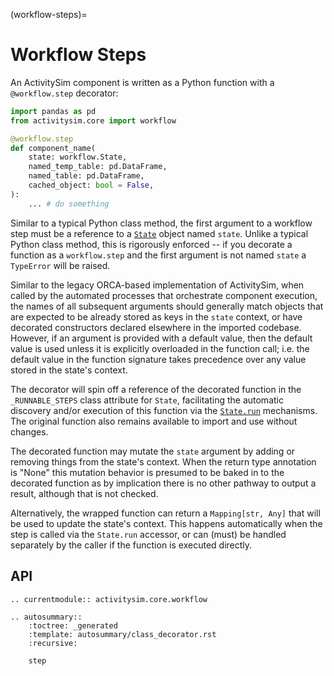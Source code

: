 (workflow-steps)=
# Workflow Steps

An ActivitySim component is written as a Python function with a `@workflow.step`
decorator:

```python
import pandas as pd
from activitysim.core import workflow

@workflow.step
def component_name(
    state: workflow.State,
    named_temp_table: pd.DataFrame,
    named_table: pd.DataFrame,
    cached_object: bool = False,
):
    ... # do something
```

Similar to a typical Python class method, the first argument to a
workflow step must be a reference to a [`State`](core-workflow-api.md)
object named `state`.  Unlike a typical Python class method, this is
rigorously enforced -- if you decorate a function as a `workflow.step`
and the first argument is not named `state` a `TypeError` will be raised.

Similar to the legacy ORCA-based implementation of ActivitySim, when called
by the automated processes that orchestrate component execution, the names
of all subsequent arguments should generally match objects that are expected
to be already stored as keys in the `state` context, or have decorated
constructors declared elsewhere in the imported codebase. However, if an
argument is provided with a default value, then the default value is used
unless it is explicitly overloaded in the function call; i.e. the default
value in the function signature takes precedence over any value stored in the
state's context.

The decorator will spin off a reference of the decorated function in the
`_RUNNABLE_STEPS` class attribute for `State`, facilitating the automatic
discovery and/or execution of this function via the
[`State.run`](activitysim.core.workflow.State.run) mechanisms.
The original function also remains available to import and use without
changes.

The decorated function may mutate the `state` argument by adding or removing
things from the state's context. When the return type annotation is "None"
this mutation behavior is presumed to be baked in to the decorated function
as by implication there is no other pathway to output a result, although that
is not checked.

Alternatively, the wrapped function can return a `Mapping[str, Any]` that
will be used to update the state's context. This happens automatically when
the step is called via the `State.run` accessor, or can (must) be handled
separately by the caller if the function is executed directly.


## API

```{eval-rst}
.. currentmodule:: activitysim.core.workflow

.. autosummary::
    :toctree: _generated
    :template: autosummary/class_decorator.rst
    :recursive:

    step
```

